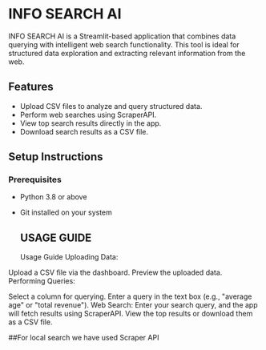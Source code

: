 # INFO SEARCH AI  

INFO SEARCH AI is a Streamlit-based application that combines data querying with intelligent web search functionality. This tool is ideal for structured data exploration and extracting relevant information from the web.

## Features
- Upload CSV files to analyze and query structured data.
- Perform web searches using ScraperAPI.
- View top search results directly in the app.
- Download search results as a CSV file.

## Setup Instructions

### Prerequisites
- Python 3.8 or above
- Git installed on your system

  ## USAGE GUIDE
  Usage Guide
Uploading Data:

Upload a CSV file via the dashboard.
Preview the uploaded data.
Performing Queries:

Select a column for querying.
Enter a query in the text box (e.g., "average age" or "total revenue").
Web Search:
Enter your search query, and the app will fetch results using ScraperAPI.
View the top results or download them as a CSV file.

##For  local search we have used Scraper API

